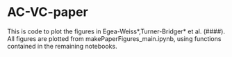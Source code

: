 # AC-VC-paper
This is code to plot the figures in Egea-Weiss*,Turner-Bridger* et al. (####).
All figures are plotted from makePaperFigures_main.ipynb, using functions contained in the remaining notebooks. 
